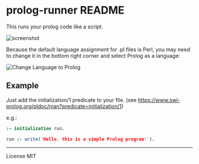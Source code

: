 # prolog-runner README

This runs your prolog code like a script.

![screenshot](https://raw.githubusercontent.com/sazzledazzle/prolog-runner/main/screenshot.png)


Because the default language assignment for .pl files is Perl, you may need to change it in the bottom right corner and select Prolog as a language:

![Change Language to Prolog](https://raw.githubusercontent.com/sazzledazzle/prolog-runner/main/change_lang.png)


## Example

Just add the initialization/1 predicate to your file.
(see https://www.swi-prolog.org/pldoc/man?predicate=initialization/1)

e.g.:
```prolog
:- initialization run.

run :- write('Hello, this is a simple Prolog program!').
```

---

License MIT